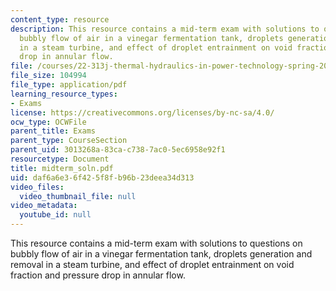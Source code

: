 ```yaml
---
content_type: resource
description: This resource contains a mid-term exam with solutions to questions on
  bubbly flow of air in a vinegar fermentation tank, droplets generation and removal
  in a steam turbine, and effect of droplet entrainment on void fraction and pressure
  drop in annular flow.
file: /courses/22-313j-thermal-hydraulics-in-power-technology-spring-2007/daf6a6e36f425f8fb96b23deea34d313_midterm_soln.pdf
file_size: 104994
file_type: application/pdf
learning_resource_types:
- Exams
license: https://creativecommons.org/licenses/by-nc-sa/4.0/
ocw_type: OCWFile
parent_title: Exams
parent_type: CourseSection
parent_uid: 3013268a-83ca-c738-7ac0-5ec6958e92f1
resourcetype: Document
title: midterm_soln.pdf
uid: daf6a6e3-6f42-5f8f-b96b-23deea34d313
video_files:
  video_thumbnail_file: null
video_metadata:
  youtube_id: null
---
```

This resource contains a mid-term exam with solutions to questions on bubbly flow of air in a vinegar fermentation tank, droplets generation and removal in a steam turbine, and effect of droplet entrainment on void fraction and pressure drop in annular flow.